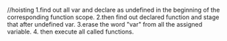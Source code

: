 //hoisting
1.find out all var and declare as undefined in the beginning of the corresponding function scope.
2.then find out declared function and stage that after undefined var.
3.erase the word "var" from all the assigned variable.
4. then execute all called functions.